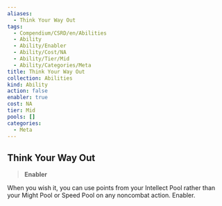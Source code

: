 ```yaml
---
aliases:
  - Think Your Way Out
tags:
  - Compendium/CSRD/en/Abilities
  - Ability
  - Ability/Enabler
  - Ability/Cost/NA
  - Ability/Tier/Mid
  - Ability/Categories/Meta
title: Think Your Way Out
collection: Abilities
kind: Ability
action: false
enabler: true
cost: NA
tier: Mid
pools: []
categories:
  - Meta
---
```

## Think Your Way Out  
>**Enabler**
  
When you wish it, you can use points from your Intellect Pool rather than your Might Pool or Speed Pool on any noncombat action. Enabler.